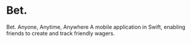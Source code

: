 # Bet.
Bet. Anyone, Anytime, Anywhere
A mobile application in Swift, enabling friends to create and track friendly wagers.
